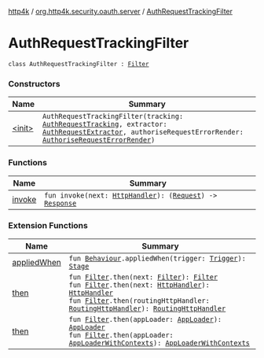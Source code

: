 [http4k](../../index.md) / [org.http4k.security.oauth.server](../index.md) / [AuthRequestTrackingFilter](./index.md)

# AuthRequestTrackingFilter

`class AuthRequestTrackingFilter : `[`Filter`](../../org.http4k.core/-filter/index.md)

### Constructors

| Name | Summary |
|---|---|
| [&lt;init&gt;](-init-.md) | `AuthRequestTrackingFilter(tracking: `[`AuthRequestTracking`](../-auth-request-tracking/index.md)`, extractor: `[`AuthRequestExtractor`](../-auth-request-extractor/index.md)`, authoriseRequestErrorRender: `[`AuthoriseRequestErrorRender`](../-authorise-request-error-render/index.md)`)` |

### Functions

| Name | Summary |
|---|---|
| [invoke](invoke.md) | `fun invoke(next: `[`HttpHandler`](../../org.http4k.core/-http-handler.md)`): (`[`Request`](../../org.http4k.core/-request/index.md)`) -> `[`Response`](../../org.http4k.core/-response/index.md) |

### Extension Functions

| Name | Summary |
|---|---|
| [appliedWhen](../../org.http4k.chaos/applied-when.md) | `fun `[`Behaviour`](../../org.http4k.chaos/-behaviour.md)`.appliedWhen(trigger: `[`Trigger`](../../org.http4k.chaos/-trigger.md)`): `[`Stage`](../../org.http4k.chaos/-stage.md) |
| [then](../../org.http4k.core/then.md) | `fun `[`Filter`](../../org.http4k.core/-filter/index.md)`.then(next: `[`Filter`](../../org.http4k.core/-filter/index.md)`): `[`Filter`](../../org.http4k.core/-filter/index.md)<br>`fun `[`Filter`](../../org.http4k.core/-filter/index.md)`.then(next: `[`HttpHandler`](../../org.http4k.core/-http-handler.md)`): `[`HttpHandler`](../../org.http4k.core/-http-handler.md)<br>`fun `[`Filter`](../../org.http4k.core/-filter/index.md)`.then(routingHttpHandler: `[`RoutingHttpHandler`](../../org.http4k.routing/-routing-http-handler/index.md)`): `[`RoutingHttpHandler`](../../org.http4k.routing/-routing-http-handler/index.md) |
| [then](../../org.http4k.serverless/then.md) | `fun `[`Filter`](../../org.http4k.core/-filter/index.md)`.then(appLoader: `[`AppLoader`](../../org.http4k.serverless/-app-loader.md)`): `[`AppLoader`](../../org.http4k.serverless/-app-loader.md)<br>`fun `[`Filter`](../../org.http4k.core/-filter/index.md)`.then(appLoader: `[`AppLoaderWithContexts`](../../org.http4k.serverless/-app-loader-with-contexts.md)`): `[`AppLoaderWithContexts`](../../org.http4k.serverless/-app-loader-with-contexts.md) |
